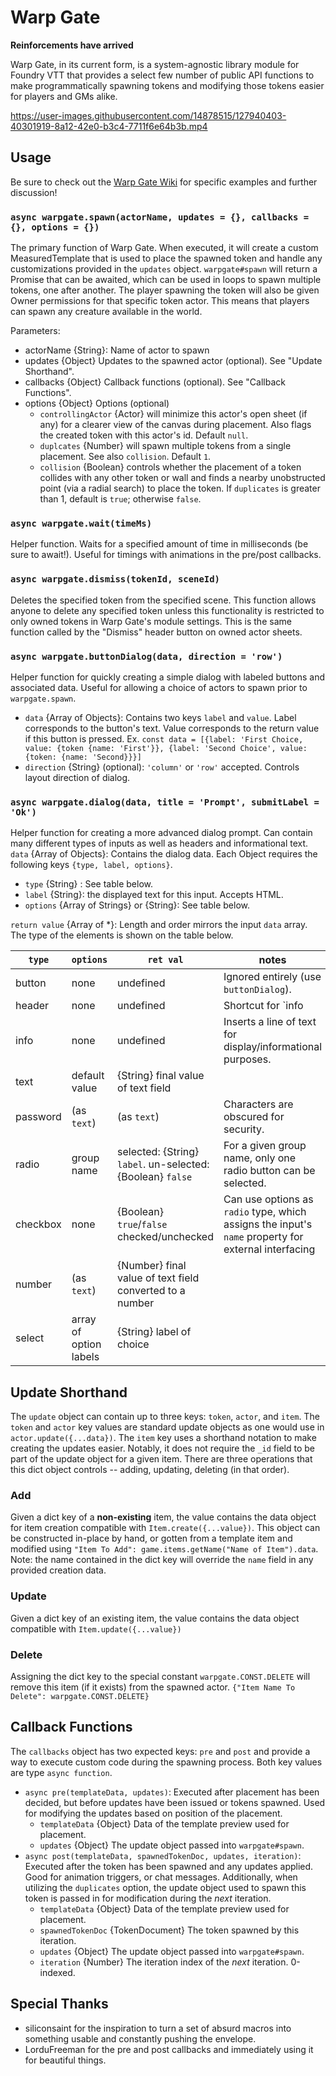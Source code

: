
# Warp Gate

**Reinforcements have arrived**

Warp Gate, in its current form, is a system-agnostic library module for Foundry VTT that provides a select few number of public API functions to make programmatically spawning tokens and modifying those tokens easier for players and GMs alike.

https://user-images.githubusercontent.com/14878515/127940403-40301919-8a12-42e0-b3c4-7711f6e64b3b.mp4

## Usage

Be sure to check out the [Warp Gate Wiki](https://github.com/trioderegion/warpgate/wiki) for specific examples and further discussion!

### `async warpgate.spawn(actorName, updates = {}, callbacks = {}, options = {})`
The primary function of Warp Gate. When executed, it will create a custom MeasuredTemplate that is used to place the spawned token and handle any customizations provided in the `updates` object. `warpgate#spawn` will return a Promise that can be awaited, which can be used in loops to spawn multiple tokens, one after another. The player spawning the token will also be given Owner permissions for that specific token actor. This means that players can spawn any creature available in the world.

Parameters:
* actorName {String}: Name of actor to spawn
* updates {Object} Updates to the spawned actor (optional). See "Update Shorthand".
* callbacks {Object} Callback functions (optional). See "Callback Functions".
* options {Object} Options (optional) 
	- `controllingActor` {Actor} will minimize this actor's open sheet (if any) for a clearer view of the canvas during placement. Also flags the created token with this actor's id. Default `null`.
	- `duplcates` {Number} will spawn multiple tokens from a single placement. See also `collision`. Default `1`.
	- `collision` {Boolean} controls whether the placement of a token collides with any other token or wall and finds a nearby unobstructed point (via a radial search) to place the token. If `duplicates` is greater than 1, default is `true`; otherwise `false`.

### `async warpgate.wait(timeMs)`
Helper function. Waits for a specified amount of time in milliseconds (be sure to await!). Useful for timings with animations in the pre/post callbacks.

### `async warpgate.dismiss(tokenId, sceneId)`
Deletes the specified token from the specified scene. This function allows anyone to delete any specified token unless this functionality is restricted to only owned tokens in Warp Gate's module settings. This is the same function called by the "Dismiss" header button on owned actor sheets.

### `async warpgate.buttonDialog(data, direction = 'row')`
Helper function for quickly creating a simple dialog with labeled buttons and associated data. Useful for allowing a choice of actors to spawn prior to `warpgate.spawn`.
* `data` {Array of Objects}: Contains two keys `label` and `value`. Label corresponds to the button's text. Value corresponds to the return value if this button is pressed. Ex. `const data = [{label: 'First Choice, value: {token {name: 'First'}}, {label: 'Second Choice', value: {token: {name: 'Second}}}]`
* `direction` {String} (optional): `'column'` or `'row'` accepted. Controls layout direction of dialog.

### `async warpgate.dialog(data, title = 'Prompt', submitLabel = 'Ok')`
Helper function for creating a more advanced dialog prompt. Can contain many different types of inputs as well as headers and informational text.
`data` {Array of Objects}: Contains the dialog data. Each Object requires the following keys `{type, label, options}`.
* `type` {String} : See table below.
* `label` {String}: the displayed text for this input. Accepts HTML.
* `options` {Array of Strings} or {String}: See table below.

`return value` {Array of *}: Length and order mirrors the input `data` array. The type of the elements is shown on the table below.

| `type` | `options` | `ret val` | notes |
|--|--|--|--|
| button | none | undefined | Ignored entirely (use `buttonDialog`). |
| header | none | undefined | Shortcut for `info | <h2>text</h2>`. |
| info   | none | undefined | Inserts a line of text for display/informational purposes. |
| text | default value | {String} final value of text field | |
| password | (as `text`) | (as `text`) | Characters are obscured for security. |
| radio | group name | selected: {String} `label`. un-selected: {Boolean} `false` | For a given group name, only one radio button can be selected. |
| checkbox | none | {Boolean} `true`/`false` checked/unchecked | Can use options as `radio` type, which assigns the input's `name` property for external interfacing |
| number | (as `text`) | {Number} final value of text field converted to a number |
| select | array of option labels | {String} label of choice | | 


## Update Shorthand
The `update` object can contain up to three keys: `token`, `actor`, and `item`. The `token` and `actor` key values are standard update objects as one would use in `actor.update({...data})`.
The `item` key uses a shorthand notation to make creating the updates easier. Notably, it does not require the `_id` field to be part of the update object for a given item.  There are three operations that this dict object controls -- adding, updating, deleting (in that order).

### Add
Given a dict key of a **non-existing** item, the value contains the data object for item creation compatible with `Item.create({...value})`. This object can be constructed in-place by hand, or gotten from a template item and modified using `"Item To Add": game.items.getName("Name of Item").data`. Note: the name contained in the dict key will override the `name` field in any provided creation data.

### Update
Given a dict key of an existing item, the value contains the data object compatible with `Item.update({...value})`

### Delete
Assigning the dict key to the special constant `warpgate.CONST.DELETE` will remove this item (if it exists) from the spawned actor.
`{"Item Name To Delete": warpgate.CONST.DELETE}`

## Callback Functions
The `callbacks` object has two expected keys: `pre` and `post` and provide a way to execute custom code during the spawning process. Both key values are type `async function`.
* `async pre(templateData, updates)`: Executed after placement has been decided, but before updates have been issued or tokens spawned. Used for modifying the updates based on position of the placement.
	* `templateData` {Object} Data of the template preview used for placement.
	* `updates` {Object} The update object passed into `warpgate#spawn`.
* `async post(templateData, spawnedTokenDoc, updates, iteration)`: Executed after the token has been spawned and any updates applied. Good for animation triggers, or chat messages. Additionally, when utilizing the `duplicates` option, the update object used to spawn this token is passed in for modification during the _next_ iteration.
 	* `templateData` {Object} Data of the template preview used for placement.
 	* `spawnedTokenDoc` {TokenDocument} The token spawned by this iteration.
	* `updates` {Object} The update object passed into `warpgate#spawn`.
	* `iteration` {Number} The iteration index of the _next_ iteration. 0-indexed.

## Special Thanks
* siliconsaint for the inspiration to turn a set of absurd macros into something usable and constantly pushing the envelope.
* LorduFreeman for the pre and post callbacks and immediately using it for beautiful things.
